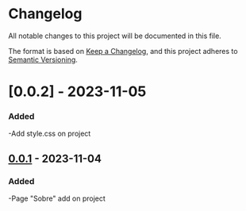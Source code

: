 # Changelog

All notable changes to this project will be documented in this file.

The format is based on [Keep a Changelog](https://keepachangelog.com/en/1.0.0/),
and this project adheres to [Semantic Versioning](https://semver.org/spec/v2.0.0.html).


# [0.0.2] - 2023-11-05

### Added
-Add style.css on project


## [0.0.1] - 2023-11-04

### Added

-Page "Sobre" add on project


[0.0.1]: https://github.com/dev-danielsouza/projeto-musicDot